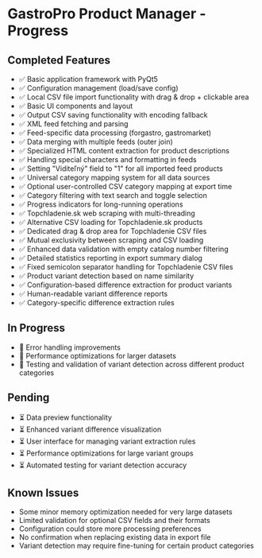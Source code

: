 # GastroPro Product Manager - Progress

## Completed Features
- ✅ Basic application framework with PyQt5
- ✅ Configuration management (load/save config)
- ✅ Local CSV file import functionality with drag & drop + clickable area
- ✅ Basic UI components and layout
- ✅ Output CSV saving functionality with encoding fallback
- ✅ XML feed fetching and parsing
- ✅ Feed-specific data processing (forgastro, gastromarket)
- ✅ Data merging with multiple feeds (outer join)
- ✅ Specialized HTML content extraction for product descriptions
- ✅ Handling special characters and formatting in feeds
- ✅ Setting "Viditeľný" field to "1" for all imported feed products
- ✅ Universal category mapping system for all data sources
- ✅ Optional user-controlled CSV category mapping at export time
- ✅ Category filtering with text search and toggle selection
- ✅ Progress indicators for long-running operations
- ✅ Topchladenie.sk web scraping with multi-threading
- ✅ Alternative CSV loading for Topchladenie.sk products
- ✅ Dedicated drag & drop area for Topchladenie CSV files
- ✅ Mutual exclusivity between scraping and CSV loading
- ✅ Enhanced data validation with empty catalog number filtering
- ✅ Detailed statistics reporting in export summary dialog
- ✅ Fixed semicolon separator handling for Topchladenie CSV files
- ✅ Product variant detection based on name similarity
- ✅ Configuration-based difference extraction for product variants
- ✅ Human-readable variant difference reports
- ✅ Category-specific difference extraction rules

## In Progress
- 🔄 Error handling improvements
- 🔄 Performance optimizations for larger datasets
- 🔄 Testing and validation of variant detection across different product categories

## Pending
- ⏳ Data preview functionality
- ⏳ Enhanced variant difference visualization
- ⏳ User interface for managing variant extraction rules
- ⏳ Performance optimizations for large variant groups
- ⏳ Automated testing for variant detection accuracy

## Known Issues
- Some minor memory optimization needed for very large datasets
- Limited validation for optional CSV fields and their formats
- Configuration could store more processing preferences
- No confirmation when replacing existing data in export file
- Variant detection may require fine-tuning for certain product categories
